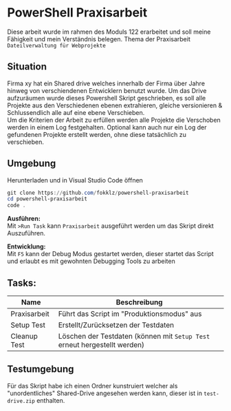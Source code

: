 # PowerShell Praxisarbeit

Diese arbeit wurde im rahmen des Moduls 122 erarbeitet und soll meine Fähigkeit und mein Verständnis belegen.
Thema der Praxisarbeit `Dateilverwaltung für Webprojekte`

## Situation

Firma xy hat ein Shared drive welches innerhalb der Firma über Jahre hinweg von verschiendenen Entwicklern benutzt wurde. Um das Drive aufzuräumen wurde dieses Powershell Skript geschrieben, es soll alle Projekte aus den Verschiedenen ebenen extrahieren, gleiche versionieren & Schlussendlich alle auf eine ebene Verschieben.<br>
Um die Kriterien der Arbeit zu erfüllen werden alle Projekte die Verschoben werden in einem Log festgehalten. Optional kann auch nur ein Log der gefundenen Projekte erstellt werden, ohne diese tatsächlich zu verschieben.

## Umgebung

Herunterladen und in Visual Studio Code öffnen
```PowerShell
git clone https://github.com/fokklz/powershell-praxisarbeit
cd powershell-praxisarbeit
code .
```

**Ausführen:**<br>
Mit `>Run Task` kann `Praxisarbeit` ausgeführt werden um das Skript direkt Auszuführen.

**Entwicklung:**<br>
Mit `F5` kann der Debug Modus gestartet werden, dieser startet das Script und erlaubt es mit gewohnten Debugging Tools zu arbeiten

## Tasks:

| **Name**     | **Beschreibung**                                                          |
| ------------ | ------------------------------------------------------------------------- |
| Praxisarbeit | Führt das Script im "Produktionsmodus" aus                                |
| Setup Test   | Erstellt/Zurücksetzen der Testdaten                                       |
| Cleanup Test | Löschen der Testdaten (können mit `Setup Test` erneut hergestellt werden) |

## Testumgebung

Für das Skript habe ich einen Ordner kunstruiert welcher als "unordentliches" Shared-Drive angesehen werden kann, dieser ist in `test-drive.zip` enthalten. 



